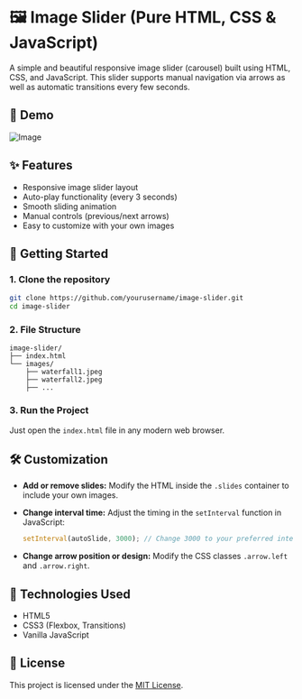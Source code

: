 

# 🖼️ Image Slider (Pure HTML, CSS & JavaScript)

A simple and beautiful responsive image slider (carousel) built using HTML, CSS, and JavaScript. This slider supports manual navigation via arrows as well as automatic transitions every few seconds.

## 📸 Demo
![Image](https://github.com/user-attachments/assets/5fcee9d8-1ebe-4805-8cae-8cd2a2320577)

## ✨ Features

* Responsive image slider layout
* Auto-play functionality (every 3 seconds)
* Smooth sliding animation
* Manual controls (previous/next arrows)
* Easy to customize with your own images

## 🚀 Getting Started

### 1. Clone the repository

```bash
git clone https://github.com/yourusername/image-slider.git
cd image-slider
```

### 2. File Structure

```
image-slider/
├── index.html
└── images/
    ├── waterfall1.jpeg
    ├── waterfall2.jpeg
    ├── ...
```

### 3. Run the Project

Just open the `index.html` file in any modern web browser.

## 🛠️ Customization

* **Add or remove slides:**
  Modify the HTML inside the `.slides` container to include your own images.

* **Change interval time:**
  Adjust the timing in the `setInterval` function in JavaScript:

  ```js
  setInterval(autoSlide, 3000); // Change 3000 to your preferred interval (in ms)
  ```

* **Change arrow position or design:**
  Modify the CSS classes `.arrow.left` and `.arrow.right`.

## 🧠 Technologies Used

* HTML5
* CSS3 (Flexbox, Transitions)
* Vanilla JavaScript

## 📜 License

This project is licensed under the [MIT License](LICENSE).

